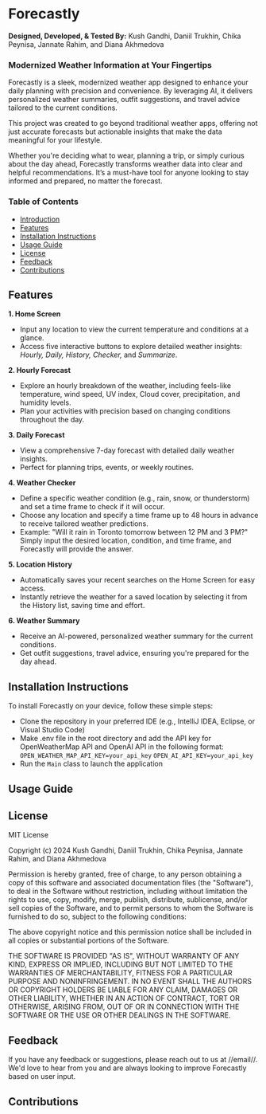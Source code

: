 # Forecastly

**Designed, Developed, & Tested By:**
Kush Gandhi, Daniil Trukhin, Chika Peynisa, Jannate Rahim, and Diana Akhmedova

### Modernized Weather Information at Your Fingertips
Forecastly is a sleek, modernized weather app designed to enhance your daily planning with precision and convenience. By leveraging AI, it delivers personalized weather summaries, outfit suggestions, and travel advice tailored to the current conditions.

This project was created to go beyond traditional weather apps, offering not just accurate forecasts but actionable insights that make the data meaningful for your lifestyle.

Whether you're deciding what to wear, planning a trip, or simply curious about the day ahead, Forecastly transforms weather data into clear and helpful recommendations. It’s a must-have tool for anyone looking to stay informed and prepared, no matter the forecast.

### Table of Contents
* [Introduction](#forecastly)
* [Features](#features)
* [Installation Instructions](#installation-instructions)
* [Usage Guide](#usage-guide)
* [License](#license)
* [Feedback](#feedback)
* [Contributions](#contributions)

## Features
**1. Home Screen**
- Input any location to view the current temperature and conditions at a glance.
- Access five interactive buttons to explore detailed weather insights: *Hourly, Daily, History, Checker,* and *Summarize*.

**2. Hourly Forecast**
- Explore an hourly breakdown of the weather, including feels-like temperature, wind speed, UV index, Cloud cover, precipitation, and humidity levels.
- Plan your activities with precision based on changing conditions throughout the day.

**3. Daily Forecast**
- View a comprehensive 7-day forecast with detailed daily weather insights.
- Perfect for planning trips, events, or weekly routines.

**4. Weather Checker**
- Define a specific weather condition (e.g., rain, snow, or thunderstorm) and set a time frame to check if it will occur.
- Choose any location and specify a time frame up to 48 hours in advance to receive tailored weather predictions.
- Example: "Will it rain in Toronto tomorrow between 12 PM and 3 PM?" Simply input the desired location, condition, and time frame, and Forecastly will provide the answer.

**5. Location History**
- Automatically saves your recent searches on the Home Screen for easy access.
- Instantly retrieve the weather for a saved location by selecting it from the History list, saving time and effort.

**6. Weather Summary**
- Receive an AI-powered, personalized weather summary for the current conditions.
- Get outfit suggestions, travel advice, ensuring you're prepared for the day ahead.

## Installation Instructions
To install Forecastly on your device, follow these simple steps:
- Clone the repository in your preferred IDE (e.g., IntelliJ IDEA, Eclipse, or Visual Studio Code)
- Make .env file in the root directory and add the API key for OpenWeatherMap API and OpenAI API in the following format:
`OPEN_WEATHER_MAP_API_KEY=your_api_key`
`OPEN_AI_API_KEY=your_api_key`
- Run the `Main` class to launch the application

## Usage Guide


## License
MIT License

Copyright (c) 2024 Kush Gandhi, Daniil Trukhin, Chika Peynisa, Jannate Rahim, and Diana Akhmedova

Permission is hereby granted, free of charge, to any person obtaining a copy
of this software and associated documentation files (the "Software"), to deal
in the Software without restriction, including without limitation the rights
to use, copy, modify, merge, publish, distribute, sublicense, and/or sell
copies of the Software, and to permit persons to whom the Software is
furnished to do so, subject to the following conditions:

The above copyright notice and this permission notice shall be included in all
copies or substantial portions of the Software.

THE SOFTWARE IS PROVIDED "AS IS", WITHOUT WARRANTY OF ANY KIND, EXPRESS OR
IMPLIED, INCLUDING BUT NOT LIMITED TO THE WARRANTIES OF MERCHANTABILITY,
FITNESS FOR A PARTICULAR PURPOSE AND NONINFRINGEMENT. IN NO EVENT SHALL THE
AUTHORS OR COPYRIGHT HOLDERS BE LIABLE FOR ANY CLAIM, DAMAGES OR OTHER
LIABILITY, WHETHER IN AN ACTION OF CONTRACT, TORT OR OTHERWISE, ARISING FROM,
OUT OF OR IN CONNECTION WITH THE SOFTWARE OR THE USE OR OTHER DEALINGS IN THE
SOFTWARE.
## Feedback

If you have any feedback or suggestions, please reach out to us at //email//. We'd love to hear from you and are always looking to improve Forecastly based on user input.

## Contributions


